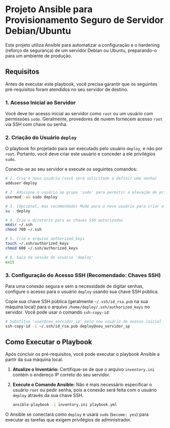 # Projeto Ansible para Provisionamento Seguro de Servidor Debian/Ubuntu

Este projeto utiliza Ansible para automatizar a configuração e o hardening (reforço de segurança) de um servidor Debian ou Ubuntu, preparando-o para um ambiente de produção.

## Requisitos

Antes de executar este playbook, você precisa garantir que os seguintes pré-requisitos foram atendidos no seu servidor de destino.

### 1. Acesso Inicial ao Servidor

Você deve ter acesso inicial ao servidor como `root` ou um usuário com permissões `sudo`. Geralmente, provedores de nuvem fornecem acesso `root` via SSH com chave ou senha.

### 2. Criação do Usuário `deploy`

O playbook foi projetado para ser executado pelo usuário `deploy`, e não por `root`. Portanto, você deve criar este usuário e conceder a ele privilégios `sudo`.

Conecte-se ao seu servidor e execute os seguintes comandos:

```bash
# 1. Crie o novo usuário (você será solicitado a definir uma senha)
adduser deploy

# 2. Adicione o usuário ao grupo 'sudo' para permitir a elevação de privilégios
usermod -aG sudo deploy

# 3. (Opcional, mas recomendado) Mude para o novo usuário para criar o diretório .ssh
su - deploy

# 4. Crie o diretório para as chaves SSH autorizadas
mkdir ~/.ssh
chmod 700 ~/.ssh

# 5. Crie o arquivo authorized_keys
touch ~/.ssh/authorized_keys
chmod 600 ~/.ssh/authorized_keys

# 6. Saia da sessão do usuário 'deploy'
exit
```

### 3. Configuração do Acesso SSH (Recomendado: Chaves SSH)

Para uma conexão segura e sem a necessidade de digitar senhas, configure o acesso para o usuário `deploy` usando sua chave SSH pública.

Copie sua chave SSH pública (geralmente `~/.ssh/id_rsa.pub` na sua máquina local) para o arquivo `/home/deploy/.ssh/authorized_keys` no servidor. Você pode usar o comando `ssh-copy-id`:

```bash
# Substitua 'user@seu_servidor_ip' pelo seu usuário de acesso inicial
ssh-copy-id -i ~/.ssh/id_rsa.pub deploy@seu_servidor_ip
```

## Como Executar o Playbook

Após concluir os pré-requisitos, você pode executar o playbook Ansible a partir da sua máquina local.

1.  **Atualize o Inventário:**
    Certifique-se de que o arquivo `inventory.ini` contém o endereço IP correto do seu servidor.

2.  **Execute o Comando Ansible:**
    Não é mais necessário especificar o usuário `root` ou pedir senha, pois a conexão será feita com o usuário `deploy` através da sua chave SSH.

    ```bash
    ansible-playbook -i inventory.ini playbook.yml
    ```

O Ansible se conectará como `deploy` e usará `sudo` (`become: yes`) para executar as tarefas que exigem privilégios de administrador. 
